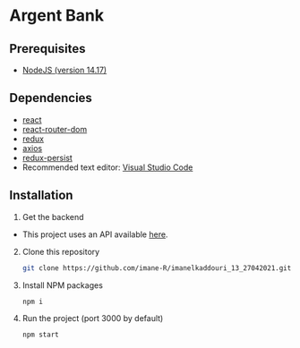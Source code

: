 # Argent Bank


## Prerequisites

- [NodeJS (version 14.17)](https://nodejs.org/en/)

## Dependencies

- [react](https://reactjs.org/)
- [react-router-dom](https://reactrouter.com/web/guides/quick-start)
- [redux](https://redux.js.org/)
- [axios](https://axios-http.com/)
- [redux-persist](https://www.npmjs.com/package/redux-persist)
- Recommended text editor: [Visual Studio Code](https://code.visualstudio.com/)

## Installation

1. Get the backend

- This project uses an API available [here](https://github.com/imane-R/Project-10-Bank-API.git).

2. Clone this repository
   ```sh
   git clone https://github.com/imane-R/imanelkaddouri_13_27042021.git
   ```
3. Install NPM packages
   ```sh
   npm i
   ```
4. Run the project (port 3000 by default)
   ```sh
   npm start
   ```